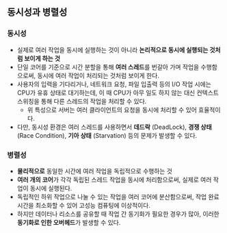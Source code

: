 ## 동시성과 병렬성
### 동시성
- 실제로 여러 작업을 동시에 실행하는 것이 아니라 **논리적으로 동시에 실행되는 것처럼 보이게 하는 것**
- 단일 코어를 기준으로 시간 분할을 통해 **여러 스레드**를 번갈아 가며 작업을 수행함으로써, 동시에 여러 작업이 처리되는 것처럼 보이게 한다.
- 사용자의 입력을 기다리거나, 네트워크 요청, 파일 입출력 등의 I/O 작업 시에는 CPU가 유휴 상태로 대기하는데, 이 때 CPU가 아무 일도 하지 않는 대신 컨텍스트 스위칭을 통해 다른 스레드의 작업을 처리할 수 있다.
  - 위 특성으로 서버는 여러 클라이언트의 요청을 동시에 처리할 수 있어 효율적이다.
- 다만, 동시성 환경은 여러 스레드를 사용하면서 **데드락** (DeadLock), **경쟁 상태** (Race Condition), **기아 상태** (Starvation) 등의 문제가 발생할 수 있다.

### 병렬성
- **물리적으로** 동일한 시간에 여러 작업을 독립적으로 수행하는 것
- **여러 개의 코어**가 각각 독립된 스레드 작업을 동시에 처리함으로써, 실제로 여러 작업이 동시에 실행된다.
- 독립적인 하위 작업으로 나눌 수 있는 작업을 여러 코어에 분산함으로써, 작업 완료 시간을 최소화할 수 있어 고성능 컴퓨팅에 이상적이다.
- 하지만 데이터나 리소스를 공유할 때 작업 간 동기화가 필요한 경우가 많아, 이러한 **동기화로 인한 오버헤드**가 발생할 수 있다.
